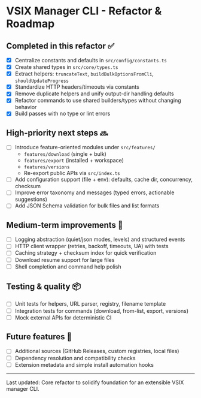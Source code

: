# VSIX Manager CLI - Refactor & Roadmap

## Completed in this refactor ✅

- [x] Centralize constants and defaults in `src/config/constants.ts`
- [x] Create shared types in `src/core/types.ts`
- [x] Extract helpers: `truncateText`, `buildBulkOptionsFromCli`, `shouldUpdateProgress`
- [x] Standardize HTTP headers/timeouts via constants
- [x] Remove duplicate helpers and unify output-dir handling defaults
- [x] Refactor commands to use shared builders/types without changing behavior
- [x] Build passes with no type or lint errors

## High-priority next steps 🔜

- [ ] Introduce feature-oriented modules under `src/features/`
  - `features/download` (single + bulk)
  - `features/export` (installed + workspace)
  - `features/versions`
  - Re-export public APIs via `src/index.ts`
- [ ] Add configuration support (file + env): defaults, cache dir, concurrency, checksum
- [ ] Improve error taxonomy and messages (typed errors, actionable suggestions)
- [ ] Add JSON Schema validation for bulk files and list formats

## Medium-term improvements 🧭

- [ ] Logging abstraction (quiet/json modes, levels) and structured events
- [ ] HTTP client wrapper (retries, backoff, timeouts, UA) with tests
- [ ] Caching strategy + checksum index for quick verification
- [ ] Download resume support for large files
- [ ] Shell completion and command help polish

## Testing & quality 📦

- [ ] Unit tests for helpers, URL parser, registry, filename template
- [ ] Integration tests for commands (download, from-list, export, versions)
- [ ] Mock external APIs for deterministic CI

## Future features 🚀

- [ ] Additional sources (GitHub Releases, custom registries, local files)
- [ ] Dependency resolution and compatibility checks
- [ ] Extension metadata and simple install automation hooks

---

Last updated: Core refactor to solidify foundation for an extensible VSIX manager CLI.

